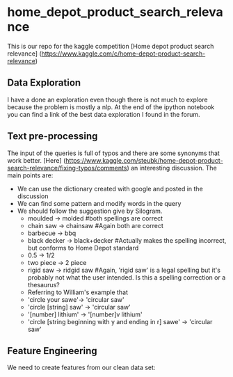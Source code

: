 # home_depot_product_search_relevance

This is our repo for the kaggle competition [Home depot product search relevance] (https://www.kaggle.com/c/home-depot-product-search-relevance)
## Data Exploration
I have a done an exploration even though there is not much to explore because the problem is mostly a nlp. At the end of the ipython notebook you can find a link of the best data exploration I found in the forum.

## Text pre-processing
The input of the queries is full of typos and there are some synonyms that work better. [Here] (https://www.kaggle.com/steubk/home-depot-product-search-relevance/fixing-typos/comments) an interesting discussion.
The main points are:
* We can use the dictionary created with google and posted in the discussion
* We can find some pattern and modify words in the query
* We should follow the suggestion give by Silogram.
  * moulded -> molded #both spellings are correct
  * chain saw -> chainsaw #Again both are correct
  * barbecue -> bbq
  * black decker -> black+decker #Actually makes the spelling incorrect, but conforms to Home Depot standard
  * 0.5 -> 1/2
  * two piece -> 2 piece
  * rigid saw -> ridgid saw #Again, 'rigid saw' is a legal spelling but it's probably not what the user intended. Is this a spelling correction or a thesaurus?
  * Referring to William's example that
  * 'circle your sawe'-> 'circular saw'
  * 'circle [string] saw' -> 'circular saw'
  * '[number] lithium' -> '[number]v lithium'
  * 'circle [string beginning with y and ending in r] sawe' -> 'circular saw'

## Feature Engineering
We need to create features from our clean data set:
